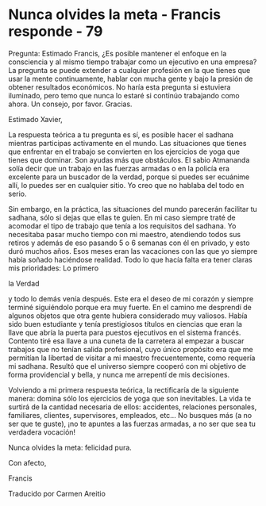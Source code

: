 # Nunca olvides la meta - Francis responde - 79

Pregunta: Estimado Francis, ¿Es posible mantener el enfoque en la consciencia y al mismo tiempo trabajar como un ejecutivo en una empresa? La pregunta se puede extender a cualquier profesión en la que tienes que usar la mente continuamente, hablar con mucha gente y bajo la presión de obtener resultados económicos. No haría esta pregunta si estuviera iluminado, pero temo que nunca lo estaré si continúo trabajando como ahora. Un consejo, por favor. Gracias.

Estimado Xavier,

La respuesta teórica a tu pregunta es sí, es posible hacer el sadhana mientras participas activamente en el mundo. Las situaciones que tienes que enfrentar en el trabajo se convierten en los ejercicios de yoga que tienes que dominar. Son ayudas más que obstáculos. El sabio Atmananda solía decir que un trabajo en las fuerzas armadas o en la policía era excelente para un buscador de la verdad, porque si puedes ser ecuánime allí, lo puedes ser en cualquier sitio. Yo creo que no hablaba del todo en serio.

Sin embargo, en la práctica, las situaciones del mundo parecerán facilitar tu sadhana, sólo si dejas que ellas te guíen. En mi caso siempre traté de acomodar el tipo de trabajo que tenía a los requisitos del sadhana. Yo necesitaba pasar mucho tiempo con mi maestro, atendiendo todos sus retiros y además de eso pasando 5 o 6 semanas con él en privado, y esto duró muchos años. Esos meses eran las vacaciones con las que yo siempre había soñado haciéndose realidad. Todo lo que hacía falta era tener claras mis prioridades: Lo primero 

la Verdad

y todo lo demás venía después. Este era el deseo de mi corazón y siempre terminé siguiéndolo porque era muy fuerte. En el camino me desprendí de algunos objetos que otra gente hubiera considerado muy valiosos. Había sido buen estudiante y tenía prestigiosos títulos en ciencias que eran la llave que abría la puerta para puestos ejecutivos en el sistema francés. Contento tiré esa llave a una cuneta de la carretera al empezar a buscar trabajos que no tenían salida profesional, cuyo único propósito era que me permitían la libertad de visitar a mi maestro frecuentemente, como requería mi sadhana. Resultó que el universo siempre cooperó con mi objetivo de forma providencial y bella, y nunca me arrepentí de mis decisiones.

Volviendo a mi primera respuesta teórica, la rectificaría de la siguiente manera: domina sólo los ejercicios de yoga que son inevitables. La vida te surtirá de la cantidad necesaria de ellos: accidentes, relaciones personales, familiares, clientes, supervisores, empleados, etc… No busques más (a no ser que te guste), ¡no te apuntes a las fuerzas armadas, a no ser que sea tu verdadera vocación!

Nunca olvides la meta: felicidad pura.

Con afecto, 

Francis

Traducido por Carmen Areitio

